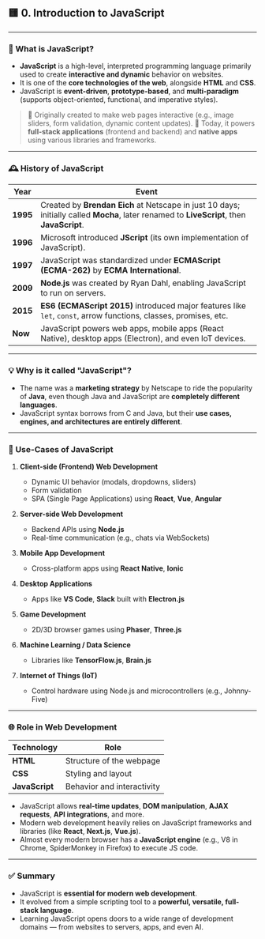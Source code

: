 ## 🟨 0. **Introduction to JavaScript**

---

### 📌 What is JavaScript?

* **JavaScript** is a high-level, interpreted programming language primarily used to create **interactive and dynamic** behavior on websites.
* It is one of the **core technologies of the web**, alongside **HTML** and **CSS**.
* JavaScript is **event-driven**, **prototype-based**, and **multi-paradigm** (supports object-oriented, functional, and imperative styles).

> 🔹 Originally created to make web pages interactive (e.g., image sliders, form validation, dynamic content updates).
> 🔹 Today, it powers **full-stack applications** (frontend and backend) and **native apps** using various libraries and frameworks.

---

### 🕰️ History of JavaScript

| Year     | Event                                                                                                                                      |
| -------- | ------------------------------------------------------------------------------------------------------------------------------------------ |
| **1995** | Created by **Brendan Eich** at Netscape in just 10 days; initially called **Mocha**, later renamed to **LiveScript**, then **JavaScript**. |
| **1996** | Microsoft introduced **JScript** (its own implementation of JavaScript).                                                                   |
| **1997** | JavaScript was standardized under **ECMAScript (ECMA-262)** by **ECMA International**.                                                     |
| **2009** | **Node.js** was created by Ryan Dahl, enabling JavaScript to run on servers.                                                               |
| **2015** | **ES6 (ECMAScript 2015)** introduced major features like `let`, `const`, arrow functions, classes, promises, etc.                          |
| **Now**  | JavaScript powers web apps, mobile apps (React Native), desktop apps (Electron), and even IoT devices.                                     |

---

### 💡 Why is it called "JavaScript"?

* The name was a **marketing strategy** by Netscape to ride the popularity of **Java**, even though Java and JavaScript are **completely different languages**.
* JavaScript syntax borrows from C and Java, but their **use cases, engines, and architectures are entirely different**.

---

### 🧰 Use-Cases of JavaScript

1. **Client-side (Frontend) Web Development**

   * Dynamic UI behavior (modals, dropdowns, sliders)
   * Form validation
   * SPA (Single Page Applications) using **React**, **Vue**, **Angular**

2. **Server-side Web Development**

   * Backend APIs using **Node.js**
   * Real-time communication (e.g., chats via WebSockets)

3. **Mobile App Development**

   * Cross-platform apps using **React Native**, **Ionic**

4. **Desktop Applications**

   * Apps like **VS Code**, **Slack** built with **Electron.js**

5. **Game Development**

   * 2D/3D browser games using **Phaser**, **Three.js**

6. **Machine Learning / Data Science**

   * Libraries like **TensorFlow.js**, **Brain.js**

7. **Internet of Things (IoT)**

   * Control hardware using Node.js and microcontrollers (e.g., Johnny-Five)

---

### 🌐 Role in Web Development

| Technology     | Role                       |
| -------------- | -------------------------- |
| **HTML**       | Structure of the webpage   |
| **CSS**        | Styling and layout         |
| **JavaScript** | Behavior and interactivity |

* JavaScript allows **real-time updates**, **DOM manipulation**, **AJAX requests**, **API integrations**, and more.
* Modern web development heavily relies on JavaScript frameworks and libraries (like **React**, **Next.js**, **Vue.js**).
* Almost every modern browser has a **JavaScript engine** (e.g., V8 in Chrome, SpiderMonkey in Firefox) to execute JS code.

---

### ✅ Summary

* JavaScript is **essential for modern web development**.
* It evolved from a simple scripting tool to a **powerful, versatile, full-stack language**.
* Learning JavaScript opens doors to a wide range of development domains — from websites to servers, apps, and even AI.
